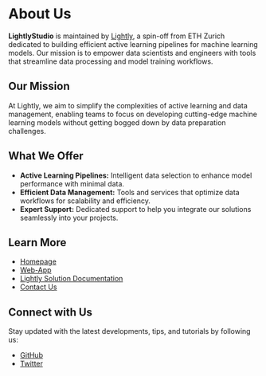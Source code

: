 # About Us

**LightlyStudio** is maintained by [Lightly](https://www.lightly.ai), a spin-off from ETH Zurich dedicated to building efficient active learning pipelines for machine learning models. Our mission is to empower data scientists and engineers with tools that streamline data processing and model training workflows.

## Our Mission

At Lightly, we aim to simplify the complexities of active learning and data management, enabling teams to focus on developing cutting-edge machine learning models without getting bogged down by data preparation challenges.

## What We Offer

- **Active Learning Pipelines:** Intelligent data selection to enhance model performance with minimal data.
- **Efficient Data Management:** Tools and services that optimize data workflows for scalability and efficiency.
- **Expert Support:** Dedicated support to help you integrate our solutions seamlessly into your projects.

## Learn More

- [Homepage](https://www.lightly.ai)
- [Web-App](https://app.lightly.ai)
- [Lightly Solution Documentation](https://docs.lightly.ai/)
- [Contact Us](https://www.lightly.ai/contact)

## Connect with Us

Stay updated with the latest developments, tips, and tutorials by following us:

- [GitHub](https://github.com/lightly-ai)
- [Twitter](https://x.com/LightlyAI)